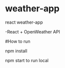 # weather-app
react weather-app

-React + OpenWeather API

#How to run

npm install

npm start to run local

